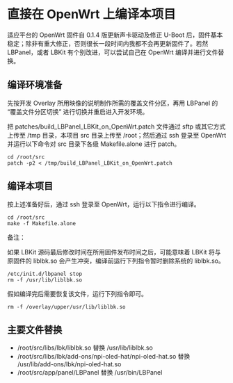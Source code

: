 # 直接在 OpenWrt 上编译本项目

适应平台的 OpenWrt 固件自 0.1.4 版更新声卡驱动及修正 U-Boot 后，固件基本稳定；除非有重大修正，否则很长一段时间内我都不会再更新固件了。若然 LBPanel，或者 LBKit 有个别改进，可以尝试自己在 OpenWrt 编译并进行文件替换。


## 编译环境准备

先按开发 Overlay 所用映像的说明制作所需的覆盖文件分区，再用 LBPanel 的 “覆盖文件分区切换” 进行切换并重启进入开发环境。

把 patches/build_LBPanel_LBKit_on_OpenWrt.patch 文件通过 sftp 或其它方式上传至 /tmp 目录，本项目 src 目录上传至 /root；然后通过 ssh 登录至 OpenWrt 并运行以下命令对 src 目录下各级 Makefile.alone 进行 patch。

	cd /root/src
	patch -p2 < /tmp/build_LBPanel_LBKit_on_OpenWrt.patch


## 编译本项目

按上述准备好后，通过 ssh 登录至 OpenWrt，运行以下指令进行编译。

	cd /root/src
	make -f Makefile.alone


备注：

如果 LBKit 源码最后修改时间在所用固件发布时间之后，可能意味着 LBKit 将与原固件的 liblbk.so 会产生冲突，编译前运行下列指令暂时删除系统的 liblbk.so。

	/etc/init.d/lbpanel stop
	rm -f /usr/lib/liblbk.so

假如编译完后需要恢复该文件，运行下列指令即可。

	rm -f /overlay/upper/usr/lib/liblbk.so


## 主要文件替换

* /root/src/libs/lbk/liblbk.so 替换 /usr/lib/liblbk.so
* /root/src/libs/lbk/add-ons/npi-oled-hat/npi-oled-hat.so 替换 /usr/lib/add-ons/lbk/npi-oled-hat.so
* /root/src/app/panel/LBPanel 替换 /usr/bin/LBPanel


